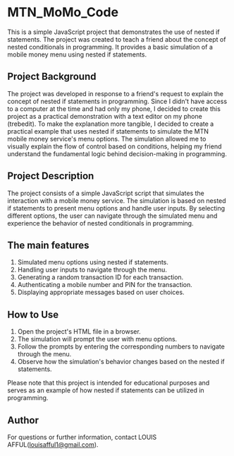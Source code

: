 # MTN_MoMo_Code
This is a simple JavaScript project that demonstrates the use of nested if statements. The project was created to teach a friend about the concept of nested conditionals in programming. It provides a basic simulation of a mobile money menu using nested if statements.

## Project Background
The project was developed in response to a friend's request to explain the concept of nested if statements in programming. Since I didn't have access to a computer at the time and had only my phone, I decided to create this project as a practical demonstration with a text editor on my phone (trebedit). To make the explanation more tangible, I decided to create a practical example that uses nested if statements to simulate the MTN mobile money service's menu options. The simulation allowed me to visually explain the flow of control based on conditions, helping my friend understand the fundamental logic behind decision-making in programming.

## Project Description
The project consists of a simple JavaScript script that simulates the interaction with a mobile money service. The simulation is based on nested if statements to present menu options and handle user inputs. By selecting different options, the user can navigate through the simulated menu and experience the behavior of nested conditionals in programming.

## The main features 
1. Simulated menu options using nested if statements.
2. Handling user inputs to navigate through the menu.
3. Generating a random transaction ID for each transaction.
4. Authenticating a mobile number and PIN for the transaction.
5. Displaying appropriate messages based on user choices.

 ##  How to Use
1. Open the project's HTML file in a browser.
2. The simulation will prompt the user with menu options.
3. Follow the prompts by entering the corresponding numbers to navigate through the menu.
4. Observe how the simulation's behavior changes based on the nested if statements.

Please note that this project is intended for educational purposes and serves as an example of how nested if statements can be utilized in programming.

## Author 
For questions or further information, contact LOUIS AFFUL(louisafful1@gmail.com).
